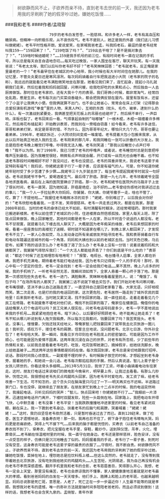 > 树欲静而风不止，子欲养而亲不待，直到老韦去世的前一天，我还因为老韦用我的牙刷刷了她的假牙吵过她，嫌她吃饭慢……

###我和老韦
####作者/孟晓智

						79岁的老韦白发苍苍，一脸慈祥。和许多老人一样，老韦有高血压和糖尿病。但精神一向积极乐观，从不哀伤叹气。老韦不是别人，她正是我的外婆（我们这儿习惯叫做姥姥）。老韦平时性格开朗，爱说爱笑，在家喊我爸老孟，叫我妈老石，最逗的是老韦经常叫我159——“159回来了！”、“159吃饭了吗？”、“159出去干啥了？是不是搞对象去了？”、“159啥时候结婚呢？”……159是我手机号的前三位，有段时间老韦一直在记我的手机号，所以总是每天自言自语地念叨……每天吃过晚饭，一家人围坐在客厅，聊天开玩笑。有一天我爸说：“韦老太太呀，我们以后叫你老韦好不好？”老韦笑眯眯回答：“老韦就老韦，反正俺是家里最老的一个！”老韦最早住在老城区的中心地带，我小时候也有大半时间住在她那儿。在我的记忆里，不管炎炎夏日还是寒风凛冽，每次妈妈骑着自行车把我送进小大院（老韦家的院子的名称），我远远的就能看见老韦满脸微笑地坐在那里。她看见我们来了，连忙起身，提起小马扎就朝我们走来，然后拉着我和妈妈就回屋，问寒问暖，给我吃好吃的水果和点心，然后独自一人去厨房做饭。那时住在老韦家的，还有大我十个月的表哥。我们哥俩小时候，都非常淘气，经常四处乱跑，惹是生非。老韦每次出门买菜烧香磕头，都会把我俩反锁在屋内。屋里有饭有水，还留个了小盆子让我俩大小便。但我俩就算不出门，也不会让她省心，常常会在床上打架（记得那会总爱扮演街机游戏“拳皇”里的人物，来真人PK），互相扔东西（枕头、毛巾、被单，逮到什么扔什么）。有一次激战到紧要处，我俩甚至把天花板上的吊扇也给砸坏了，然后祸不单行，一声巨响，床板也裂了。老韦回来后一看，气得拿起自制的“咕嘟锤”（一根木棍，木棍一端缠着许多棉花，然后用花布缝起来）开始教训表哥，而我则在一旁暗自窃喜！如今看来，老韦有许多迷信，哥哥和弟弟打架，肯定是哥哥的错，不为什么，因为哥哥年纪大，哪怕只大几个月，哥哥也要让着弟弟。1996年，老城区拆迁，小大院顷刻间变成一堆废墟。老韦提着大包小包搬来我家，从此以后开始真正地进入我的生活。老韦刚来的那几年，和我同睡在一张可以折叠的大沙发上。我总是抱怨老韦晚上睡觉打呼噜，吵得我无法入睡。老韦则笑道：“那我以后睡觉小点声打呼噜！”我不以为然。到了1998年，我已习惯了老韦的呼噜声，或者说，老韦睡觉时总是刻意把呼噜声压到最低。因为我睡觉很轻，稍微有点声响就会醒，开灯或有一丝亮光也会睡不着。也不知道老韦那段时间睡眠好不好？我没问过，老韦也没提过。老韦的耳垂非常大，我说老韦这辈子肯定特别有福气！我妈说，你姥姥这辈子行了一辈子善，应该是有福气的人。可是，你不知道你姥姥年轻时受了多少苦遭了多少罪……我姥爷三十九岁就去世了。每当老韦提起我姥爷时就没一句好话。老韦说我姥爷不争气，爱喝酒爱生气，最后得了肝癌。那是一九七几年，老韦领着姥爷全国各地求医看病，最后在上海的医院里确诊了肝癌。那一次，老韦和姥爷在医院外的马路牙子上坐了很长时间，老韦一直哭，因为她知道，肝癌是绝症，治不好的……老韦曾经伤感地对我讲述过去的事儿：“我一个人一手拉扯养大你妈妈，你舅舅，你大姨，你姥爷撒手一走，啥也不管了，哎，算了！不提他啦……”我握住老韦略微冰凉的双手：“姥姥，你别难过了，以后我会对你好的！”老韦欣慰地看着我，一言不发，笑得很慈祥。老韦一共走丢过两次，都是在我家。那是2008年前后，当时的老韦的身体已经大不如前，有时清醒有时糊涂，还经常喝错药。那时我家已搬进新楼房。老韦以前住惯了老城区的小院，住进楼房自然倍感孤独，家里人每天上班，除了饭点回来做饭，晚上回家睡觉，其他时间都是老韦一人在家，所以平时连个说话的人都没有。老韦不甘寂寞，就提着马扎下楼去找人聊天了。大概是因为老年痴呆的缘故，老韦后来想回家的时候，看着一座座类似的高楼犯了迷糊，顿时就不知道家在哪儿了。到晚上家人都回来了，才发现老韦不见了。一家人心急如焚，马上发动身边所有亲戚朋友开始寻找老韦。我和表哥骑着自行车和电动车踏遍这座城市的每一个角落，妈妈和大姨也到以前的老城区去找。当时天色已晚，乌云密布，如果下雨的话该怎么办？老韦饿了渴了怎么办？老韦身上没有一分钱！说着说着妈妈和大姨都哭了，我舅舅气得怒斥我们：“一个大活人都能给弄丢了？你们到底是干什么吃的？”表哥说：“都这个时候了还互相埋怨有啥用呢？！”报警，电视台、电台播寻人启事，全家人都在祈祷。我把手机充满电，期待着老韦能打电话给我，因为老韦只记得我一个人的手机号！那时，我心中有一个坚定的信念，老韦一定会找到！老韦一定会给我打电话……果不其然，晚上八点多的时候，我的手机响了。一听老韦安然无恙，我瞬间泪如雨下，全家人悬着一颗心终于落了地。那是第一次感觉险些失去老韦。老韦一进门，满脸黝黑，笑眯眯地看着屋里的人，说：“俺饿了，有包子吗？”在场所有的人都笑了，我舅舅二话不说就下楼去买包子。我们开始对老韦问寒问暖，老韦嘴很硬，坚决不承认自己迷路走丢了，一直坚持自己是回老家看了看。大家无语，只好相视而笑。第二次走丢，也是打的我的电话回的家。这次更危险，老韦居然一路走到了城外农民的菜地里！后来我听老韦说，当时她又累又渴，找不到回家的路，就一直往前走。走着走着看见几个民工在修路，老韦就疲惫不堪地对他们说，俺找不到回家的路了，俺家住在健康园，俺借你的电话给俺家人打个电话可以吗？民工兄弟人很实在，问老韦电话号码是多少，老韦一字不差地说出来我的手机号……我紧紧地抱住老韦，暗下决心，以后要好好照顾老韦，绝不能再让她走丢了！老韦不知从哪儿听说到有人拖欠我稿费，所以每次见我都问，钱要回来了吗？我苦笑摇头。老韦说，没事儿，慢慢要，欠钱还钱天经地义，等俺家智儿把钱要回来了就带我去北京旅游一圈儿去！我听完，感叹万千，搂住老韦的肩膀，信誓旦旦地说，没问题老韦，北京七日游，你外孙全包了！老韦哈哈大笑。那一瞬间，我看见岁月印刻在老韦脸庞上的密密皱纹。可能是因为工作不顺心，也可能是因为爱情不圆满，这两年我沉浸在自己的世界，对老韦有所忽视，少了前些年的热情和关爱。以前我总是看着老韦吃药，吃饭，吃完饭帮她漱口，摘掉假牙，给她烧洗脚水，晚上给她盖被子……而这两年这些事情都是妈妈在做。每次我回到家，老韦总是亲切地跟我打招呼、说话。那段时间我心烦意乱，一副爱理不理的样子。有时候脑子放空的时候，才想起坐到老韦身旁，握着她的手，和她说一会儿话。老韦每次都掐掐我的手腕，然后认真说道，智儿上辈子是个女孩儿转世的，你看这骨头多细啊……2013年5月31日，我领了工资，哼着小曲骑着电动车往家走。这时，朋友打电话过来说咱们的微电影今晚审片，明早要上传，让我过去看看。有那么几秒钟，恍惚之间，我很想给老韦先买点鸡腿鸡头回家，因为老韦平时爱吃肉，发工资了嘛，给老韦改善一下生活。可不知怎的，这个念头只在脑海里只闪过了一下——明天再买也不迟嘛。半途路过家门口，车也没停，就继续去了朋友家。在朋友家忙到晚上十二点半的时候，我的电话突然响了。我接起电话，只听见妈妈的哭声：“智儿，快点回来吧！你姥姥她不行了……”我眼前一片漆黑，迅速挂掉电话开门离开，下楼时双腿发软，险些一头栽倒在地。回家路上，我把电动车开得飞快，心中默念着：老韦没事！老韦平安！当我跌跌撞撞地冲进家里的时候，看见老韦紧闭双眼，躺在床上。我一下跪到老韦身边，扶着老韦的后脑勺和肩膀，哭着喊着：“姥姥！姥姥！……”这时，我仍旧坚信老韦依然活着，只是暂时昏迷过去了而已。直到120赶来，做了检查，医生才遗憾地说，准备寿衣吧！那一刻，我再也忍不住了，俯下身子抱住老韦嚎啕大哭。妈妈更是悲痛欲绝，哭得上气不接下气……后来我的脑子都是恍惚的，买寿衣（以前老韦自己准备的寿衣找不到了），穿寿衣，把元宝握在老韦手里，穿鞋，戴纱巾，送到殡仪馆，吊孝，火化，埋葬骨灰……老韦躺在恒温棺材里的时候，我一直守在她身边。老韦还是那样慈祥，脸色安详，没有一点受苦的样子，仿佛只是沉沉地睡去了似的。妈妈握着我的手说，老韦行了一辈子善，到死时没有受苦，这身寿衣可能是老韦这辈子穿的最贵的衣服了……守夜时，我不断自责。树欲静而风不止，子欲养而亲不待，直到老韦去世的前一天，我还因为老韦用我的牙刷刷了她的假牙吵过她，嫌她吃饭慢，菜掉在地上，埋怨她总是捡饮料瓶上楼……但这么突然的，老韦就走了，没有等到我带着她去北京旅游，没有吃到我给她买的鸡腿鸡头……人生苦短，光阴易逝，我为自己再没有机会向老韦尽孝而深感遗憾。翻开手机里我和老韦的合影，老韦慈眉善目，笑得那么开心，我想，老韦一定会上天堂，那里没有痛苦，老韦也会原谅我的不懂事，家人健健康康地活着就是对老韦最大的孝顺。看到爸爸妈妈的白发在一天天增多。他们手上、胳膊上和脸上的老年斑，也越来越明显。妈妈总说那是死亡斑，意思是，人老了，死亡正在一步一步逼近你！人生最不能等的就是孝顺。我想我对老韦的遗憾，唯一的弥补方法就是抽时间多陪陪老爸老妈，而且必须说到做到！这样的话，我想老韦也会含笑九泉的。孟晓智，青年作家 